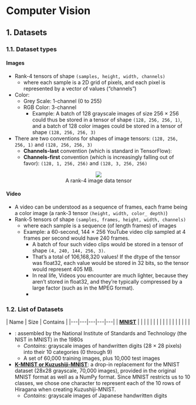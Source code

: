 # Computer Vision
## 1. Datasets
### 1.1. Dataset types
#### Images
- Rank-4 tensors of shape `(samples, height, width, channels)`
  - where each sample is a 2D grid of pixels, and each pixel is represented by a vector of values (“channels”)
- Color:
  - Grey Scale: 1-channel (0 to 255)
  - RGB Color: 3-channel
    - Example: A batch of 128 grayscale images of size 256 × 256 could thus be stored in a tensor of shape `(128, 256, 256, 1)`, and a batch of 128 color images could be stored in a tensor of shape `(128, 256, 256, 3)`
- There are two conventions for shapes of image tensors: `(128, 256, 256, 1)` and `(128, 256, 256, 3)`
  - **Channels-last** convention (which is standard in TensorFlow): 
  - **Channels-first** convention (which is increasingly falling out of favor): `(128, 1, 256, 256)` and `(128, 3, 256, 256)`

<p align="center"><img src="https://user-images.githubusercontent.com/64508435/222752853-7b4f9bce-174c-4f54-8c65-4016062f46b0.png"><br>A rank-4 image data tensor</p>

#### Video
- A video can be understood as a sequence of frames, each frame being a color image (a rank-3 tensor `(height, width, color_ depth)`) 
- Rank-5 tensors of shape `(samples, frames, height, width, channels)`
  - where each sample is a sequence (of length frames) of images
  - Example: a 60-second, 144 × 256 YouTube video clip sampled at 4 frames per second would have 240 frames. 
    - A batch of four such video clips would be stored in a tensor of shape `(4, 240, 144, 256, 3)`. 
    - That’s a total of 106,168,320 values! If the dtype of the tensor was float32, each value would be stored in 32 bits, so the tensor would represent 405 MB. 
    - In real life, Videos you encounter are much lighter, because they aren’t stored in float32, and they’re typically compressed by a large factor (such as in the MPEG format).
    - 
### 1.2. List of Datasets

| Name | Size |  Contains |
|---|---|---|---|---|
| **[MNIST](https://keras.io/examples/vision/mnist_convnet/)**  |   |   |   |   |
|   |   |   |   |   |
|   |   |   |   |   |
- : assembled by the National Institute of Standards and Technology (the NIST in MNIST) in the 1980s
  - *Contains*: grayscale images of handwritten digits (28 × 28 pixels) into their 10 categories (0 through 9)
  - A set of 60,000 training images, plus 10,000 test images
- **[K-MNIST or  Kuzushiji-MNIST]([https://keras.io/examples/vision/mnist_convnet/](https://www.tensorflow.org/datasets/catalog/kmnist))**: a drop-in replacement for the MNIST dataset (28x28 grayscale, 70,000 images), provided in the original MNIST format as well as a NumPy format. Since MNIST restricts us to 10 classes, we chose one character to represent each of the 10 rows of Hiragana when creating Kuzushiji-MNIST.
  - *Contains*: grayscale images of Japanese handwritten digits  
